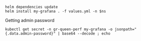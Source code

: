 ```shell
helm dependencies update
helm install my-grafana . -f values.yml -n $ns
```

Getting admin password
```shell
kubectl get secret -n gr-queen-perf my-grafana -o jsonpath="{.data.admin-password}" | base64 --decode ; echo
```